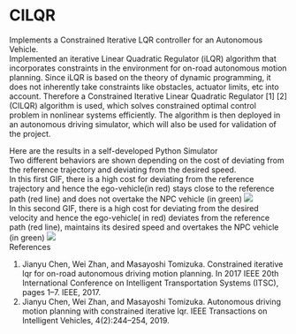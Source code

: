 # CILQR
Implements a Constrained Iterative LQR controller for an Autonomous Vehicle.<br/>
Implemented an iterative Linear
Quadratic Regulator (iLQR) algorithm that incorporates constraints in the environment for on-road autonomous motion
planning. Since iLQR is based on the theory of dynamic
programming, it does not inherently take constraints like
obstacles, actuator limits, etc into account. Therefore a Constrained Iterative Linear Quadratic Regulator [1] [2] (CILQR)
algorithm is used, which solves constrained optimal control
problem in nonlinear systems efficiently. The algorithm is then
deployed in an autonomous driving simulator, which will also
be used for validation of the project. <br/>

Here are the results in a self-developed Python Simulator <br/>
Two different behaviors are shown depending on the cost of deviating from the reference
trajectory and deviating from the desired speed. <br/>
In this first GIF, there is a high cost for deviating from the reference trajectory and hence the ego-vehicle(in red)
stays close to the reference path (red line) and does not overtake the NPC vehicle (in green)
![](https://media.giphy.com/media/S3ar1cwuQ5V59uyt65/giphy.gif) <br/>
In this second GIF, there is a high cost for deviating from the desired velocity and hence the ego-vehicle( in red)
deviates from the reference path (red line), maintains its desired speed and overtakes the NPC vehicle (in green)
![](https://media.giphy.com/media/j3nDL8cGCu0T7NZeO1/giphy.gif) <br/>
References <br/>
1. Jianyu Chen, Wei Zhan, and Masayoshi Tomizuka. Constrained iterative
lqr for on-road autonomous driving motion planning. In 2017 IEEE 20th
International Conference on Intelligent Transportation Systems (ITSC),
pages 1–7. IEEE, 2017.
2. Jianyu Chen, Wei Zhan, and Masayoshi Tomizuka. Autonomous driving
motion planning with constrained iterative lqr. IEEE Transactions on
Intelligent Vehicles, 4(2):244–254, 2019. <br/>
